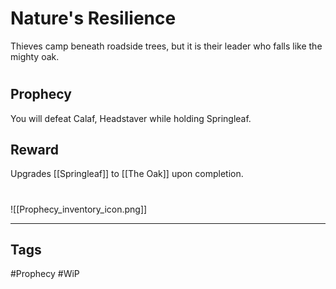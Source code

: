 # Nature's Resilience
Thieves camp beneath roadside trees, but it is their leader who falls like the mighty oak.
#
## Prophecy
You will defeat Calaf, Headstaver while holding Springleaf.
## Reward
Upgrades [[Springleaf]] to [[The Oak]] upon completion. 

#
![[Prophecy_inventory_icon.png]]

---
## Tags
#Prophecy
#WiP 